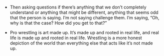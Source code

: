 - Then asking questions if there’s anything that we don’t completely understand or anything that might be different, anything that seems odd that the person is saying. I’m not saying challenge them. I’m saying, “Oh, why is that the case? How did you get to that?”

- Pro wrestling is art made up. It’s made up and rooted in real life, and real life is made up and rooted in real life. Wrestling is a more honest depiction of the world than everything else that acts like it’s not made up.